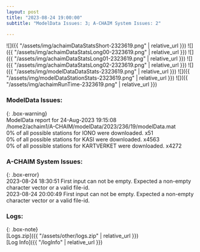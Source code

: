 ```yaml
---
layout: post
title: "2023-08-24 19:00:00"
subtitle: "ModelData Issues: 3; A-CHAIM System Issues: 2"

---
```


![]({{ "/assets/img/achaimDataStatsShort-2323619.png" | relative_url }})
![]({{ "/assets/img/achaimDataStatsLong00-2323619.png" | relative_url }})
![]({{ "/assets/img/achaimDataStatsLong01-2323619.png" | relative_url }})
![]({{ "/assets/img/achaimDataStatsLong02-2323619.png" | relative_url }})
![]({{ "/assets/img/modelDataDataStats-2323619.png" | relative_url }})
![]({{ "/assets/img/modelDataStationStats-2323619.png" | relative_url }})
![]({{ "/assets/img/achaimRunTime-2323619.png" | relative_url }})


### ModelData Issues:  
  
{: .box-warning}  
 ModelData report for 24-Aug-2023 19:15:08   
 /home2/achaim1/A-CHAIM/modelData/2023/236/19/modelData.mat   
 0% of all possible stations for IONO were downloaded. x51   
 0% of all possible stations for KASI were downloaded. x4563   
 0% of all possible stations for KARTVERKET were downloaded. x4272   
  
### A-CHAIM System Issues:  
  
{: .box-error}  
2023-08-24 18:30:51 First input can not be empty. Expected a non-empty character vector or a valid file-id.  
2023-08-24 20:00:49 First input can not be empty. Expected a non-empty character vector or a valid file-id.  

### Logs:  
  
{: .box-note}  
[Logs.zip]({{ "/assets/other/logs.zip" | relative_url }})  
[Log Info]({{ "/logInfo" | relative_url }})  
